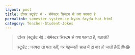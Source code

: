 ```yaml
---
layout: post
title: टीचर स्टूडेंट से - सेमेस्टर सिस्टम से क्या फायदा है
permalink: semester-system-se-kyan-fayda-hai.html
category: Teacher-Student-Jokes
---
```

> टीचर (स्टूडेंट से) : सेमेस्टर सिस्टम से क्या फायदा है, बताओ?
> 
> स्टूडेंट : फायदा तो पता नहीं, पर बेइज्जती साल में दो बार हो जाती है😜😝😂